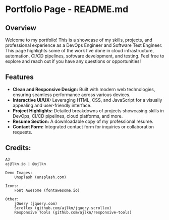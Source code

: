 # Portfolio Page - README.md

## Overview

Welcome to my portfolio! This is a showcase of my skills, projects, and professional experience as a DevOps Engineer and Software Test Engineer. This page highlights some of the work I’ve done in cloud infrastructure, automation, CI/CD pipelines, software development, and testing. Feel free to explore and reach out if you have any questions or opportunities!

## Features

* **Clean and Responsive Design:** Built with modern web technologies, ensuring seamless performance across various devices.
* **Interactive UI/UX:** Leveraging HTML, CSS, and JavaScript for a visually appealing and user-friendly interface.
* **Project Highlights:** Detailed breakdowns of projects showcasing skills in DevOps, CI/CD pipelines, cloud platforms, and more.
* **Resume Section:** A downloadable copy of my professional resume.
* **Contact Form:** Integrated contact form for inquiries or collaboration requests.

## Credits:

	AJ
	aj@lkn.io | @ajlkn

	Demo Images:
		Unsplash (unsplash.com)

	Icons:
		Font Awesome (fontawesome.io)

	Other:
		jQuery (jquery.com)
		Scrollex (github.com/ajlkn/jquery.scrollex)
		Responsive Tools (github.com/ajlkn/responsive-tools)